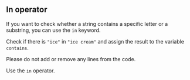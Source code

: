 ## In operator

If you want to check whether a string contains a specific letter or a substring, 
you can use the `in` keyword.  
  
Check if there is `"ice"` in `"ice cream"` and assign the result to the variable `contains`.  

Please do not add or remove any lines from the code.

<div class="hint">Use the <code>in</code> operator.</div>
